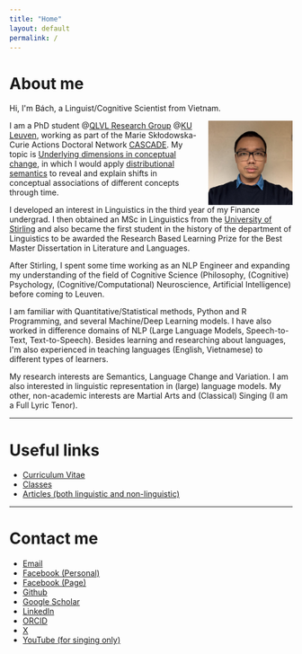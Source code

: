 ```yaml
---
title: "Home"
layout: default
permalink: /
---
```


# About me 

Hi, I'm Bách, a Linguist/Cognitive Scientist from Vietnam.
<!-- This doesn't need the helper for picture embedding-->
<img src="assets/media/index/Mugshot2.jpg" alt="Mugshot" style="float: right; margin-left: 20px; width: 150px; height: auto;">

I am a PhD student @[QLVL Research Group](https://www.arts.kuleuven.be/ling/qlvl) @[KU Leuven](https://www.kuleuven.be/kuleuven), working as part of the Marie Skłodowska-Curie Actions Doctoral Network [CASCADE](https://www.horizoncascade.net/). My topic is [Underlying dimensions in conceptual change](https://www.horizoncascade.net/phd4/), in which I would apply [distributional semantics](https://en.wikipedia.org/wiki/Distributional_semantics#:~:text=Distributional%20semantics%20is%20a%20research,large%20samples%20of%20language%20data.) to reveal and explain shifts in conceptual associations of different concepts through time.

I developed an interest in Linguistics in the third year of my Finance undergrad. I then obtained an MSc in Linguistics from the [University of Stirling](https://www.stir.ac.uk/) and also became the first student in the history of the department of Linguistics to be awarded the Research Based Learning Prize for the Best Master Dissertation in Literature and Languages.

After Stirling, I spent some time working as an NLP Engineer and expanding my understanding of the field of Cognitive Science (Philosophy, (Cognitive) Psychology, (Cognitive/Computational) Neuroscience, Artificial Intelligence) before coming to Leuven. 

I am familiar with Quantitative/Statistical methods, Python and R Programming, and several Machine/Deep Learning models. I have also worked in difference domains of NLP (Large Language Models, Speech-to-Text, Text-to-Speech). Besides learning and researching about languages, I'm also experienced in teaching languages (English, Vietnamese) to different types of learners. 

My research interests are Semantics, Language Change and Variation. I am also interested in linguistic representation in (large) language models. My other, non-academic interests are Martial Arts and (Classical) Singing (I am a Full Lyric Tenor).

---

# Useful links

- [Curriculum Vitae](cv.md)
- [Classes](classes.md)
- [Articles (both linguistic and non-linguistic)](articles.md)

---

# Contact me

- [Email](mailto:phantatbach@gmail.com)
- [Facebook (Personal)](https://facebook.com/phantatbach)
- [Facebook (Page)](https://www.facebook.com/bachclasses)
- [Github](https://github.com/phantatbach)
- [Google Scholar](https://scholar.google.com/citations?user=wqWxx7wAAAAJ&hl=en)
- [LinkedIn](https://linkedin.com/in/phantatbach)
- [ORCID](https://orcid.org/0000-0002-8216-4978)
- [X](https://x.com/phantatbach)
- [YouTube (for singing only)](https://youtube.com/@bachphantat)


